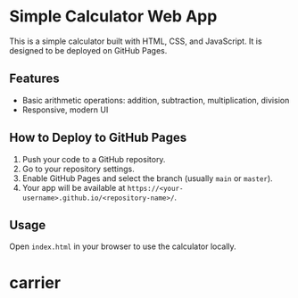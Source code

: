 # Simple Calculator Web App

This is a simple calculator built with HTML, CSS, and JavaScript. It is designed to be deployed on GitHub Pages.

## Features
- Basic arithmetic operations: addition, subtraction, multiplication, division
- Responsive, modern UI

## How to Deploy to GitHub Pages
1. Push your code to a GitHub repository.
2. Go to your repository settings.
3. Enable GitHub Pages and select the branch (usually `main` or `master`).
4. Your app will be available at `https://<your-username>.github.io/<repository-name>/`.

## Usage
Open `index.html` in your browser to use the calculator locally.
# carrier
